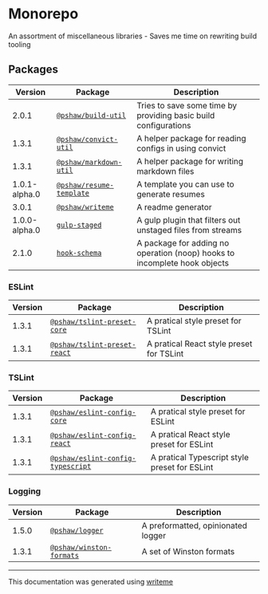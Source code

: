 # Monorepo

An assortment of miscellaneous libraries - Saves me time on rewriting build tooling

## Packages

Version | Package | Description
--- | --- | ---
2.0.1 | [`@pshaw/build-util`](build-packages/build-util/README.md) | Tries to save some time by providing basic build configurations
1.3.1 | [`@pshaw/convict-util`](packages/convict-util/README.md) | A helper package for reading configs in using convict
1.3.1 | [`@pshaw/markdown-util`](packages/markdown-util/README.md) | A helper package for writing markdown files
1.0.1-alpha.0 | [`@pshaw/resume-template`](packages/resume-template/README.md) | A template you can use to generate resumes
3.0.1 | [`@pshaw/writeme`](packages/writeme/README.md) | A readme generator
1.0.0-alpha.0 | [`gulp-staged`](build-packages/gulp-staged/README.md) | A gulp plugin that filters out unstaged files from streams
2.1.0 | [`hook-schema`](packages/hook-schema/README.md) | A package for adding no operation (noop) hooks to incomplete hook objects

### ESLint
Version | Package | Description
--- | --- | ---
1.3.1 | [`@pshaw/tslint-preset-core`](packages/tslint-preset-core/README.md) | A pratical style preset for TSLint
1.3.1 | [`@pshaw/tslint-preset-react`](packages/tslint-preset-react/README.md) | A pratical React style preset for TSLint

### TSLint
Version | Package | Description
--- | --- | ---
1.3.1 | [`@pshaw/eslint-config-core`](packages/eslint-config-core/README.md) | A pratical style preset for ESLint
1.3.1 | [`@pshaw/eslint-config-react`](packages/eslint-config-react/README.md) | A pratical React style preset for ESLint
1.3.1 | [`@pshaw/eslint-config-typescript`](packages/eslint-config-typescript/README.md) | A pratical Typescript style preset for ESLint

### Logging
Version | Package | Description
--- | --- | ---
1.5.0 | [`@pshaw/logger`](packages/logger/README.md) | A preformatted, opinionated logger
1.3.1 | [`@pshaw/winston-formats`](packages/winston-formats/README.md) | A set of Winston formats


---
This documentation was generated using [writeme](https://www.npmjs.com/package/@pshaw/writeme)
